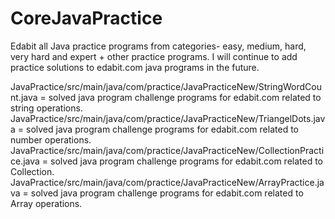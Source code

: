 # CoreJavaPractice
Edabit all Java practice programs from categories- easy, medium, hard, very hard and expert + other practice programs.
I will continue to add practice solutions to edabit.com java programs in the future.

JavaPractice/src/main/java/com/practice/JavaPracticeNew/StringWordCount.java = solved java program challenge programs for edabit.com related to string operations.
JavaPractice/src/main/java/com/practice/JavaPracticeNew/TriangelDots.java = solved java program challenge programs for edabit.com related to number operations.
JavaPractice/src/main/java/com/practice/JavaPracticeNew/CollectionPractice.java = solved java program challenge programs for edabit.com related to Collection.
JavaPractice/src/main/java/com/practice/JavaPracticeNew/ArrayPractice.java = solved java program challenge programs for edabit.com related to Array operations.
